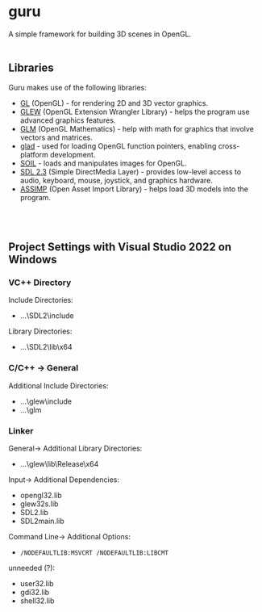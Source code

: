 # guru
A simple framework for building 3D scenes in OpenGL.
<br>
<br>
## Libraries
Guru makes use of the following libraries:
- [GL](https://www.opengl.org/) (OpenGL) - for rendering 2D and 3D vector graphics.
- [GLEW](https://github.com/nigels-com/glew) (OpenGL Extension Wrangler Library) - helps the program use advanced graphics features.
- [GLM](https://github.com/g-truc/glm) (OpenGL Mathematics) - help with math for graphics that involve vectors and matrices.
- [glad](https://github.com/Dav1dde/glad) - used for loading OpenGL function pointers, enabling cross-platform development.
- [SOIL](https://github.com/littlstar/soil) - loads and manipulates images for OpenGL.
- [SDL 2.3](https://github.com/libsdl-org/SDL/releases/tag/release-2.30.1) (Simple DirectMedia Layer) - provides low-level access to audio, keyboard, mouse, joystick, and graphics hardware.
- [ASSIMP](https://github.com/assimp/assimp) (Open Asset Import Library) - helps load 3D models into the program.
<br>
<br>

## Project Settings with Visual Studio 2022 on Windows
### VC++ Directory
Include Directories: 
- ...\SDL2\include

Library Directories: 
- ...\SDL2\lib\x64

### C/C++ -> General
Additional Include Directories:
- ...\glew\include
- ...\glm

### Linker
General-> Additional Library Directories:
- ...\glew\lib\Release\x64

Input-> Additional Dependencies:
- opengl32.lib
- glew32s.lib
- SDL2.lib
- SDL2main.lib

Command Line-> Additional Options:
- `/NODEFAULTLIB:MSVCRT /NODEFAULTLIB:LIBCMT`

unneeded (?):
- user32.lib
- gdi32.lib
- shell32.lib
